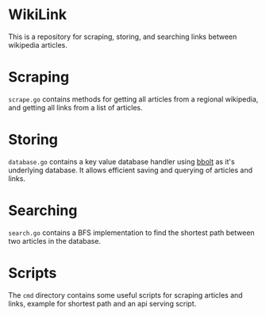 # WikiLink
This is a repository for scraping, storing, and searching links between wikipedia articles.

# Scraping
`scrape.go` contains methods for getting all articles from a regional wikipedia, and getting all links from a list of articles.

# Storing
`database.go` contains a key value database handler using [bbolt](go.etcd.io/bbolt) as it's underlying database. It allows efficient saving and querying of articles and links.

# Searching
`search.go` contains a BFS implementation to find the shortest path between two articles in the database.

# Scripts
The `cmd` directory contains some useful scripts for scraping articles and links, example for shortest path and an api serving script.